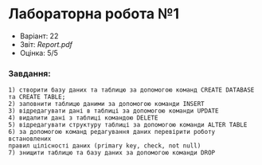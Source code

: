 # Лабораторна робота №1

- Варіант: 22
- Звіт: *Report.pdf*
- Оцінка: 5/5

### Завдання:
    1) створити базу даних та таблицю за допомогою команд CREATE DATABASE та CREATE TABLE;
    2) заповнити таблицю даними за допомогою команди INSERT
    3) відредагувати дані в таблиці за допомогою команди UPDATE
    4) видалити дані з таблиці командою DELETE
    5) відредагувати стpуктуpу таблиці за допомогою команди ALTER TABLE
    6) за допомогою команд редагування даних перевірити роботу встановлених 
    правил цілісності даних (primary key, check, not null)
    7) знищити таблицю та базу даних за допомогою команди DROP